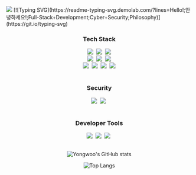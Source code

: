 <!--
**tryywlabs/tryywlabs** is a ✨ _special_ ✨ repository because its `README.md` (this file) appears on your GitHub profile.

Here are some ideas to get you started:

- 🔭 I’m currently working on ...
- 🌱 I’m currently learning ...
- 👯 I’m looking to collaborate on ...
- 🤔 I’m looking for help with ...
- 💬 Ask me about ...
- 📫 How to reach me: ...
- 😄 Pronouns: ...
- ⚡ Fun fact: ...
-->

  <img src="https://capsule-render.vercel.app/api?type=blur&color=auto&height=300&section=header&text=Yongwoo%20Hur&fontSize=90" />
  [![Typing SVG](https://readme-typing-svg.demolab.com/?lines=Hello!;안녕하세요!;Full-Stack+Development;Cyber+Security;Philosophy)](https://git.io/typing-svg)
  
  
<div align="center">
  <div>
    <h3>Tech Stack</h3>
    <img src="https://img.shields.io/badge/react-20232a.svg?style=for-the-badge&logo=react&logoColor=61DAFB" />&nbsp
    <img src="https://img.shields.io/badge/-Django-092E20?style=for-the-badge&logo=django&logoColor=white"/>&nbsp
    <img src="https://img.shields.io/badge/jQuery-0769AD?style=for-the-badge&logo=jquery&logoColor=white"/>
    <br>
    <img src="https://img.shields.io/badge/html5-E34F26.svg?style=for-the-badge&logo=html5&logoColor=white" />&nbsp
    <img src="https://img.shields.io/badge/-Tailwind CSS-06B6D4?style=for-the-badge&logo=tailwindcss&logoColor=white"/>&nbsp
    <img src="https://img.shields.io/badge/-PostgreSQL-4169E1?style=for-the-badge&logo=postgresql&logoColor=white"/>
    <br>
    <img src="https://img.shields.io/badge/python-3776AB.svg?style=for-the-badge&logo=python&logoColor=yellow" />&nbsp
    <img src="https://img.shields.io/badge/-C++-00599C?style=for-the-badge&logo=cplusplus&logoColor=white"/>&nbsp
    <img src="https://img.shields.io/badge/Java-ED8B00?style=for-the-badge&logo=openjdk&logoColor=white"/>&nbsp
    <img src="https://img.shields.io/badge/javascript-F7DF1E.svg?style=for-the-badge&logo=javascript&logoColor=20232a" />
  </div>
  <br>

  <div>
    <h3>Security</h3>
      <img src="https://img.shields.io/badge/-Wireshark-1679A7?style=for-the-badge&logo=wireshark&logoColor=white"/>&nbsp
      <img src="https://img.shields.io/badge/-Kali Linux-557C94?style=for-the-badge&logo=kalilinux&logoColor=white"/>&nbsp
  </div>
  <br>

  <div>
    <h3>Developer Tools</h3>
    <img src="https://img.shields.io/badge/-Git-F05032?style=for-the-badge&logo=git&logoColor=white"/>&nbsp
    <img src="https://img.shields.io/badge/-GitHub-181717?style=for-the-badge&logo=github&logoColor=white"/>&nbsp
    <img src="https://img.shields.io/badge/-Docker-2496ED?style=for-the-badge&logo=docker&logoColor=white"/>&nbsp
  </div>
  <br>


  ![Yongwoo's GitHub stats](https://github-readme-stats.vercel.app/api?username=tryywlabs&show_icons=true&theme=radical)
  <br>

  ![Top Langs](https://github-readme-stats.vercel.app/api/top-langs/?username=tryywlabs&layout=compact)

  </div>
</div>


